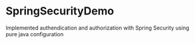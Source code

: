 # SpringSecurityDemo
Implemented authendication and authorization with Spring Security using pure java configuration
